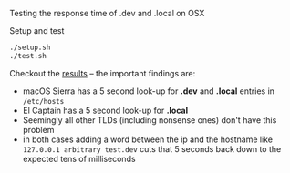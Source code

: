 Testing the response time of .dev and .local on OSX

Setup and test

```sh
./setup.sh
./test.sh
```

Checkout the [results](results) – the important findings are:

- macOS Sierra has a 5 second look-up for **.dev** and **.local** entries in `/etc/hosts`
- El Captain has a 5 second look-up for **.local**
- Seemingly all other TLDs (including nonsense ones) don't have this problem
- in both cases adding a word between the ip and the hostname like `127.0.0.1 arbitrary test.dev` cuts that 5 seconds back down to the expected tens of milliseconds

